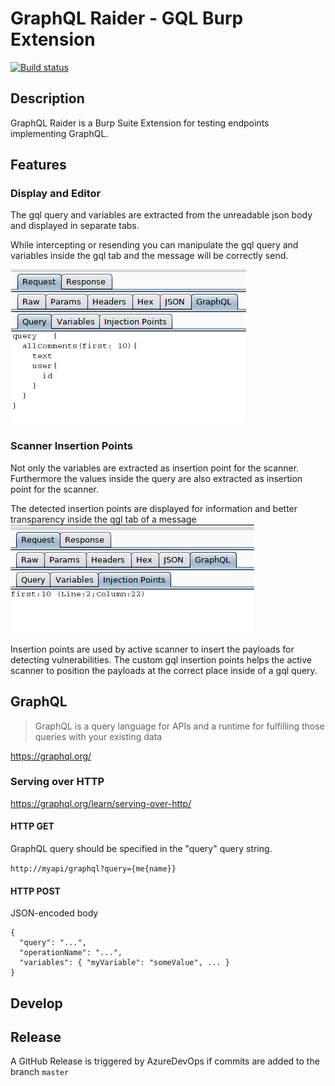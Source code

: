 # GraphQL Raider - GQL Burp Extension
[![Build status](https://dev.azure.com/kniepdennis/GQL%20Raider/_apis/build/status/GQL%20Raider?branchName=master)](https://dev.azure.com/kniepdennis/GQL%20Raider/_build/latest?definitionId=1)

## Description
GraphQL Raider is a Burp Suite Extension for testing endpoints implementing GraphQL.

## Features 
### Display and Editor
The gql query and variables are extracted from the unreadable json body and displayed in separate tabs.

While intercepting or resending you can manipulate the gql query and variables inside the gql tab and the message will be correctly send.

![Display and Editor](doc/editor-gql.png)

### Scanner Insertion Points
Not only the variables are extracted as insertion point for the scanner. Furthermore the values inside the query are also extracted as insertion point for the scanner.

The detected insertion points are displayed for information and better transparency inside the qgl tab of a message
![Insertion Points](doc/injectionpoints-gql.png)

Insertion points are used by active scanner to insert the payloads for detecting vulnerabilities. 
The custom gql insertion points helps the active scanner to position the payloads at the correct place inside of a gql query.

## GraphQL
> GraphQL is a query language for APIs and a runtime for fulfilling those queries with your existing data

https://graphql.org/

### Serving over HTTP
https://graphql.org/learn/serving-over-http/

#### HTTP GET 
GraphQL query should be specified in the "query" query string.

`http://myapi/graphql?query={me{name}}`

#### HTTP POST
JSON-encoded body
```
{
  "query": "...",
  "operationName": "...",
  "variables": { "myVariable": "someValue", ... }
}
```

## Develop

## Release
A GitHub Release is triggered by AzureDevOps if commits are added to the branch `master`
